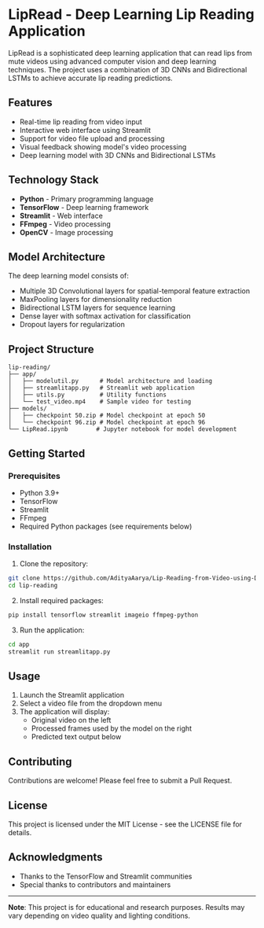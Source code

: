 # LipRead - Deep Learning Lip Reading Application

LipRead is a sophisticated deep learning application that can read lips from mute videos using advanced computer vision and deep learning techniques. The project uses a combination of 3D CNNs and Bidirectional LSTMs to achieve accurate lip reading predictions.

## Features

- Real-time lip reading from video input
- Interactive web interface using Streamlit
- Support for video file upload and processing
- Visual feedback showing model's video processing
- Deep learning model with 3D CNNs and Bidirectional LSTMs

## Technology Stack

- **Python** - Primary programming language
- **TensorFlow** - Deep learning framework
- **Streamlit** - Web interface
- **FFmpeg** - Video processing
- **OpenCV** - Image processing

## Model Architecture

The deep learning model consists of:
- Multiple 3D Convolutional layers for spatial-temporal feature extraction
- MaxPooling layers for dimensionality reduction
- Bidirectional LSTM layers for sequence learning
- Dense layer with softmax activation for classification
- Dropout layers for regularization

## Project Structure

```
lip-reading/
├── app/
│   ├── modelutil.py      # Model architecture and loading
│   ├── streamlitapp.py   # Streamlit web application
│   ├── utils.py          # Utility functions
│   └── test_video.mp4    # Sample video for testing
├── models/
│   ├── checkpoint 50.zip # Model checkpoint at epoch 50
│   └── checkpoint 96.zip # Model checkpoint at epoch 96
└── LipRead.ipynb        # Jupyter notebook for model development
```

## Getting Started

### Prerequisites

- Python 3.9+
- TensorFlow
- Streamlit
- FFmpeg
- Required Python packages (see requirements below)

### Installation

1. Clone the repository:
```bash
git clone https://github.com/AdityaAarya/Lip-Reading-from-Video-using-Deep-Learning.git
cd lip-reading
```

2. Install required packages:
```bash
pip install tensorflow streamlit imageio ffmpeg-python
```

3. Run the application:
```bash
cd app
streamlit run streamlitapp.py
```

## Usage

1. Launch the Streamlit application
2. Select a video file from the dropdown menu
3. The application will display:
   - Original video on the left
   - Processed frames used by the model on the right
   - Predicted text output below

## Contributing

Contributions are welcome! Please feel free to submit a Pull Request.

## License

This project is licensed under the MIT License - see the LICENSE file for details.

## Acknowledgments

- Thanks to the TensorFlow and Streamlit communities
- Special thanks to contributors and maintainers

---
**Note**: This project is for educational and research purposes. Results may vary depending on video quality and lighting conditions.
